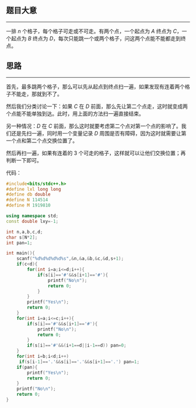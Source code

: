 ## 题目大意

------------
一排 $n$ 个格子，每个格子可走或不可走。有两个点，一个起点为 $A$ 终点为 $C$，一个起点为 $B$ 终点为 $D$，每次只能跳一个或两个格子，问这两个点能不能都走到终点。

## 思路

------------
首先，最多跳两个格子，那么可以先从起点到终点扫一遍，如果发现有连着两个格子不能走，那就到不了。

然后我们分类讨论一下：如果 $C$ 在 $D$ 前面，那么先让第二个点走，这时就变成两个点能不能单独到达。此时，用上面的方法扫一遍直接结束。

另一种情况：$D$ 在 $C$ 前面，那么这时就要考虑第二个点对第一个点的影响了。我们还是先扫一遍，同时用一个变量记录 $D$ 周围是否有障碍，因为这时就需要让第一个点和第二个点交换位置了。

然后再扫一遍，如果有连着的 $3$ 个可走的格子，这样就可以让他们交换位置；再判断一下即可。

代码：

```cpp
#include<bits/stdc++.h>
#define lxl long long
#define db double
#define N 114514
#define M 1919810

using namespace std;
const double lxy=-1;

int n,a,b,c,d;
char s[N*2];
int pan=1;

int main(){
	scanf("%d%d%d%d%d%s",&n,&a,&b,&c,&d,s+1);
	if(c<d){
		for(int i=a;i<=d;i++){
			if(s[i]=='#'&&s[i+1]=='#'){
				printf("No\n");
				return 0;
			}
		}
		printf("Yes\n");
		return 0;
	}
	for(int i=a;i<=c;i++){
		if(s[i]=='#'&&s[i+1]=='#'){
			printf("No\n");
			return 0;
		}
		if(s[i]=='#'&&(i+1==d||i-1==d)) pan=0;
	}
	for(int i=b;i<d;i++)
	 if(s[i-1]=='.'&&s[i]=='.'&&s[i+1]=='.') pan=1;
	if(pan){
		printf("Yes\n");
		return 0;
	}
	printf("No\n");
	return 0;
}
```
